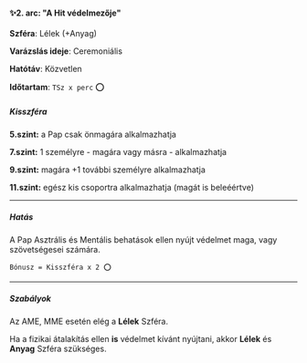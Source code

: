 #### ✨2. arc: "A Hit védelmezője"

**Szféra**: Lélek (+Anyag)

**Varázslás ideje**: Ceremoniális

**Hatótáv**: Közvetlen

**Időtartam**: `TSz x perc` ⭕

##### Kisszféra

**5.szint:** a Pap csak önmagára alkalmazhatja

**7.szint:** 1 személyre - magára vagy másra - alkalmazhatja

**9.szint:** magára +1 további személyre alkalmazhatja

**11.szint:** egész kis csoportra alkalmazhatja (magát is beleéértve)


---
##### Hatás

A Pap Asztrális és Mentális behatások ellen nyújt védelmet maga, vagy szövetségesei számára.

```
Bónusz = Kisszféra x 2 ⭕
```

---
##### Szabályok

Az AME, MME esetén elég a **Lélek** Szféra.

Ha a fizikai átalakítás ellen **is** védelmet kívánt nyújtani, akkor **Lélek** és **Anyag** Szféra szükséges.
